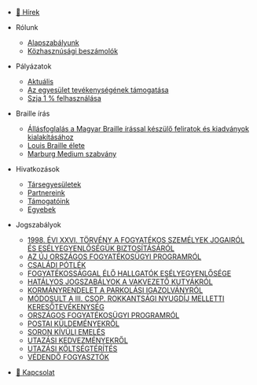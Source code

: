 <!-- docs/_sidebar.md -->

  - [📰 Hírek](docs/hirek/hirfolyam.md)
  - Rólunk
    - [Alapszabályunk](docs/rolunk/alapszabalyunk.md)
    - [Közhasznúsági beszámolók](docs/rolunk/beszamolo.md)
  - Pályázatok
    - [Aktuális](docs/palyazatok/aktualis.md)
    - [Az egyesület tevékenységének támogatása](docs/palyazatok/tamogatas.md)
    - [Szja 1 % felhasználása](docs/palyazatok/egysza.md)
  - Braille írás
    - [Állásfoglalás a Magyar Braille írással készülő feliratok és kiadványok kialakításához](docs/braille/allasfoglalas.md)
    - [Louis Braille élete](docs/braille/louis_braille.md)
    - [Marburg Medium szabvány](docs/braille/marburg_medium.md)
  - Hivatkozások
    - [Társegyesületek](docs/hivatkozasok/tarsegyesuletek.md)
    - [Partnereink](docs/hivatkozasok/partnereink.md)
    - [Támogatóink](docs/hivatkozasok/tamogatoink.md)
    - [Egyebek](docs/hivatkozasok/ures.md)
  - Jogszabályok
    - [1998. ÉVI XXVI. TÖRVÉNY A FOGYATÉKOS SZEMÉLYEK  JOGAIRÓL ÉS ESÉLYEGYENLŐSÉGÜK BIZTOSÍTÁSÁRÓL](ures.md)
    - [AZ ÚJ ORSZÁGOS FOGYATÉKOSÜGYI PROGRAMRÓL](ures.md)
    - [CSALÁDI PÓTLÉK](ures.md)
    - [FOGYATÉKOSSÁGGAL ÉLŐ HALLGATÓK ESÉLYEGYENLŐSÉGE](ures.md)
    - [HATÁLYOS JOGSZABÁLYOK A VAKVEZETŐ KUTYÁKRÓL](ures.md)
    - [KORMÁNYRENDELET A PARKOLÁSI IGAZOLVÁNYRÓL](ures.md)
    - [MÓDOSULT A III. CSOP. ROKKANTSÁGI NYUGDÍJ MELLETTI KERESŐTEVÉKENYSÉG](ures.md)
    - [ORSZÁGOS FOGYATÉKOSÜGYI PROGRAMRÓL](ures.md)
    - [POSTAI KÜLDEMÉNYEKRŐL](ures.md)
    - [SORON KÍVÜLI EMELÉS](ures.md)
    - [UTAZÁSI KEDVEZMÉNYEKRŐL](ures.md)
    - [UTAZÁSI KÖLTSÉGTÉRÍTÉS](ures.md)
    - [VÉDENDŐ FOGYASZTÓK](ures.md)

  - [📧 Kapcsolat](docs/kapcsolat.md)
